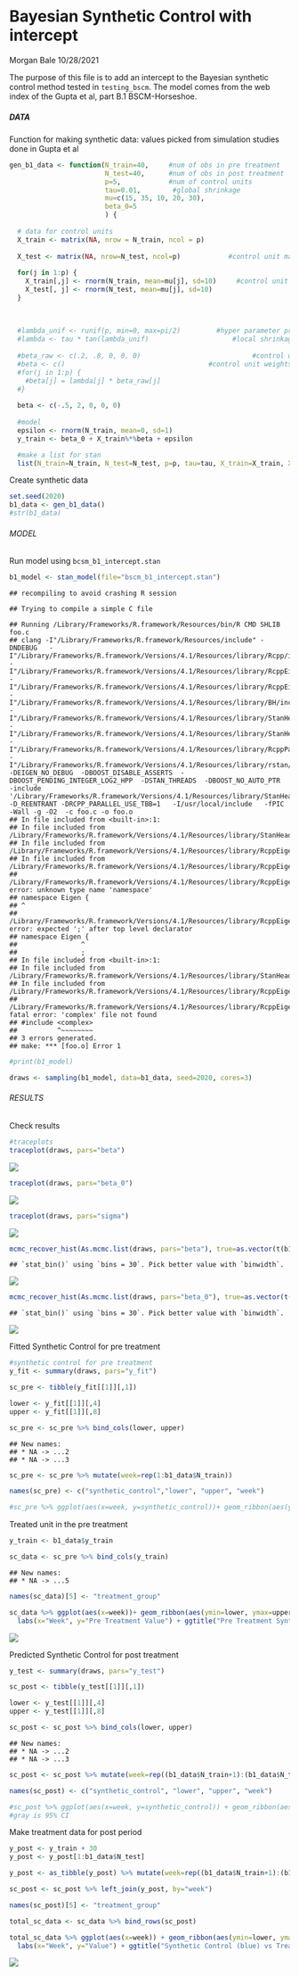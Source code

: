 Bayesian Synthetic Control with intercept
================
Morgan Bale
10/28/2021

The purpose of this file is to add an intercept to the Bayesian
synthetic control method tested in `testing_bscm`. The model comes from
the web index of the Gupta et al, part B.1 BSCM-Horseshoe.

##### DATA

Function for making synthetic data: values picked from simulation
studies done in Gupta et al

``` r
gen_b1_data <- function(N_train=40,     #num of obs in pre treatment
                        N_test=40,      #num of obs in post treatment 
                        p=5,            #num of control units
                        tau=0.01,        #global shrinkage 
                        mu=c(15, 35, 10, 20, 30), 
                        beta_0=5
                        ) {
  
  # data for control units
  X_train <- matrix(NA, nrow = N_train, ncol = p)
  
  X_test <- matrix(NA, nrow=N_test, ncol=p)            #control unit matrix in post treatment 
  
  for(j in 1:p) {
    X_train[,j] <- rnorm(N_train, mean=mu[j], sd=10)     #control unit matrix in pre treatment
    X_test[, j] <- rnorm(N_test, mean=mu[j], sd=10)
  }
  
  
  
  #lambda_unif <- runif(p, min=0, max=pi/2)         #hyper parameter prior 
  #lambda <- tau * tan(lambda_unif)                     #local shrinkage 
  
  #beta_raw <- c(.2, .8, 0, 0, 0)                            #control unit weights before transformation 
  #beta <- c()                                    #control unit weights
  #for(j in 1:p) {
    #beta[j] = lambda[j] * beta_raw[j]
  #}
  
  beta <- c(-.5, 2, 0, 0, 0) 
  
  #model 
  epsilon <- rnorm(N_train, mean=0, sd=1)
  y_train <- beta_0 + X_train%*%beta + epsilon

  #make a list for stan
  list(N_train=N_train, N_test=N_test, p=p, tau=tau, X_train=X_train, X_test=X_test, beta=beta, y_train=as.vector(y_train), beta_0=beta_0)}
```

Create synthetic data

``` r
set.seed(2020)
b1_data <- gen_b1_data()
#str(b1_data)
```

###### MODEL

Run model using `bcsm_b1_intercept.stan`

``` r
b1_model <- stan_model(file="bscm_b1_intercept.stan")
```

    ## recompiling to avoid crashing R session

    ## Trying to compile a simple C file

    ## Running /Library/Frameworks/R.framework/Resources/bin/R CMD SHLIB foo.c
    ## clang -I"/Library/Frameworks/R.framework/Resources/include" -DNDEBUG   -I"/Library/Frameworks/R.framework/Versions/4.1/Resources/library/Rcpp/include/"  -I"/Library/Frameworks/R.framework/Versions/4.1/Resources/library/RcppEigen/include/"  -I"/Library/Frameworks/R.framework/Versions/4.1/Resources/library/RcppEigen/include/unsupported"  -I"/Library/Frameworks/R.framework/Versions/4.1/Resources/library/BH/include" -I"/Library/Frameworks/R.framework/Versions/4.1/Resources/library/StanHeaders/include/src/"  -I"/Library/Frameworks/R.framework/Versions/4.1/Resources/library/StanHeaders/include/"  -I"/Library/Frameworks/R.framework/Versions/4.1/Resources/library/RcppParallel/include/"  -I"/Library/Frameworks/R.framework/Versions/4.1/Resources/library/rstan/include" -DEIGEN_NO_DEBUG  -DBOOST_DISABLE_ASSERTS  -DBOOST_PENDING_INTEGER_LOG2_HPP  -DSTAN_THREADS  -DBOOST_NO_AUTO_PTR  -include '/Library/Frameworks/R.framework/Versions/4.1/Resources/library/StanHeaders/include/stan/math/prim/mat/fun/Eigen.hpp'  -D_REENTRANT -DRCPP_PARALLEL_USE_TBB=1   -I/usr/local/include   -fPIC  -Wall -g -O2  -c foo.c -o foo.o
    ## In file included from <built-in>:1:
    ## In file included from /Library/Frameworks/R.framework/Versions/4.1/Resources/library/StanHeaders/include/stan/math/prim/mat/fun/Eigen.hpp:13:
    ## In file included from /Library/Frameworks/R.framework/Versions/4.1/Resources/library/RcppEigen/include/Eigen/Dense:1:
    ## In file included from /Library/Frameworks/R.framework/Versions/4.1/Resources/library/RcppEigen/include/Eigen/Core:88:
    ## /Library/Frameworks/R.framework/Versions/4.1/Resources/library/RcppEigen/include/Eigen/src/Core/util/Macros.h:628:1: error: unknown type name 'namespace'
    ## namespace Eigen {
    ## ^
    ## /Library/Frameworks/R.framework/Versions/4.1/Resources/library/RcppEigen/include/Eigen/src/Core/util/Macros.h:628:16: error: expected ';' after top level declarator
    ## namespace Eigen {
    ##                ^
    ##                ;
    ## In file included from <built-in>:1:
    ## In file included from /Library/Frameworks/R.framework/Versions/4.1/Resources/library/StanHeaders/include/stan/math/prim/mat/fun/Eigen.hpp:13:
    ## In file included from /Library/Frameworks/R.framework/Versions/4.1/Resources/library/RcppEigen/include/Eigen/Dense:1:
    ## /Library/Frameworks/R.framework/Versions/4.1/Resources/library/RcppEigen/include/Eigen/Core:96:10: fatal error: 'complex' file not found
    ## #include <complex>
    ##          ^~~~~~~~~
    ## 3 errors generated.
    ## make: *** [foo.o] Error 1

``` r
#print(b1_model)
```

``` r
draws <- sampling(b1_model, data=b1_data, seed=2020, cores=3)
```

###### RESULTS

Check results

``` r
#traceplots
traceplot(draws, pars="beta")
```

![](bscm_intercept_files/figure-gfm/unnamed-chunk-6-1.png)<!-- -->

``` r
traceplot(draws, pars="beta_0")
```

![](bscm_intercept_files/figure-gfm/unnamed-chunk-6-2.png)<!-- -->

``` r
traceplot(draws, pars="sigma")
```

![](bscm_intercept_files/figure-gfm/unnamed-chunk-6-3.png)<!-- -->

``` r
mcmc_recover_hist(As.mcmc.list(draws, pars="beta"), true=as.vector(t(b1_data$beta)))
```

    ## `stat_bin()` using `bins = 30`. Pick better value with `binwidth`.

![](bscm_intercept_files/figure-gfm/unnamed-chunk-7-1.png)<!-- -->

``` r
mcmc_recover_hist(As.mcmc.list(draws, pars="beta_0"), true=as.vector(t(b1_data$beta_0)))
```

    ## `stat_bin()` using `bins = 30`. Pick better value with `binwidth`.

![](bscm_intercept_files/figure-gfm/unnamed-chunk-7-2.png)<!-- -->

Fitted Synthetic Control for pre treatment

``` r
#synthetic control for pre treatment
y_fit <- summary(draws, pars="y_fit")

sc_pre <- tibble(y_fit[[1]][,1])

lower <- y_fit[[1]][,4]
upper <- y_fit[[1]][,8]

sc_pre <- sc_pre %>% bind_cols(lower, upper)
```

    ## New names:
    ## * NA -> ...2
    ## * NA -> ...3

``` r
sc_pre <- sc_pre %>% mutate(week=rep(1:b1_data$N_train))

names(sc_pre) <- c("synthetic_control","lower", "upper", "week")

#sc_pre %>% ggplot(aes(x=week, y=synthetic_control))+ geom_ribbon(aes(ymin=lower, ymax=upper), fill="gray80") + geom_line() + ggtitle("Synthetic Control in the Pre Treatment") + labs(x="Week", y="Control Observations") 
```

Treated unit in the pre treatment

``` r
y_train <- b1_data$y_train

sc_data <- sc_pre %>% bind_cols(y_train)
```

    ## New names:
    ## * NA -> ...5

``` r
names(sc_data)[5] <- "treatment_group"

sc_data %>% ggplot(aes(x=week))+ geom_ribbon(aes(ymin=lower, ymax=upper), fill="gray80") + geom_line(aes(y=treatment_group), color="darkred") + geom_line(aes(y=synthetic_control), color="steelblue") + 
  labs(x="Week", y="Pre Treatment Value") + ggtitle("Pre Treatment Synthetic Control (blue) vs Treatment Group (red)") 
```

![](bscm_intercept_files/figure-gfm/unnamed-chunk-9-1.png)<!-- -->

Predicted Synthetic Control for post treatment

``` r
y_test <- summary(draws, pars="y_test")

sc_post <- tibble(y_test[[1]][,1])

lower <- y_test[[1]][,4]
upper <- y_test[[1]][,8]

sc_post <- sc_post %>% bind_cols(lower, upper)
```

    ## New names:
    ## * NA -> ...2
    ## * NA -> ...3

``` r
sc_post <- sc_post %>% mutate(week=rep((b1_data$N_train+1):(b1_data$N_train+b1_data$N_test)))

names(sc_post) <- c("synthetic_control", "lower", "upper", "week")

#sc_post %>% ggplot(aes(x=week, y=synthetic_control)) + geom_ribbon(aes(ymin=lower, ymax=upper), fill="gray80") + geom_line() + ggtitle("Synthetic Control in the Post Treatment") + labs(x="Week", y="Control Value")
#gray is 95% CI 
```

Make treatment data for post period

``` r
y_post <- y_train + 30
y_post <- y_post[1:b1_data$N_test]

y_post <- as_tibble(y_post) %>% mutate(week=rep((b1_data$N_train+1):(b1_data$N_train+b1_data$N_test)))

sc_post <- sc_post %>% left_join(y_post, by="week")

names(sc_post)[5] <- "treatment_group"

total_sc_data <- sc_data %>% bind_rows(sc_post)

total_sc_data %>% ggplot(aes(x=week)) + geom_ribbon(aes(ymin=lower, ymax=upper), fill="gray80") + geom_line(aes(y=treatment_group), color="darkred") + geom_line(aes(y=synthetic_control), color="steelblue") +
  labs(x="Week", y="Value") + ggtitle("Synthetic Control (blue) vs Treatment Group (red)") + geom_vline(xintercept=b1_data$N_train) 
```

![](bscm_intercept_files/figure-gfm/unnamed-chunk-11-1.png)<!-- -->
